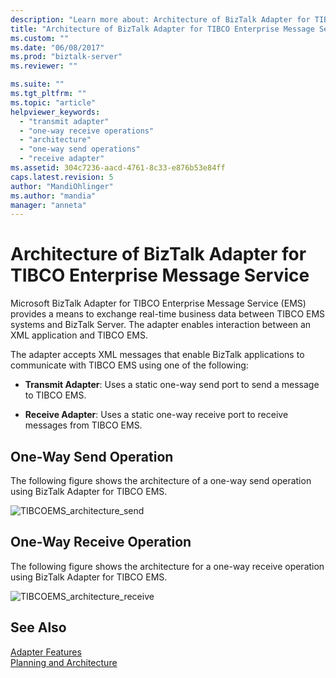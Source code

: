 ```yaml
---
description: "Learn more about: Architecture of BizTalk Adapter for TIBCO Enterprise Message Service"
title: "Architecture of BizTalk Adapter for TIBCO Enterprise Message Service | Microsoft Docs"
ms.custom: ""
ms.date: "06/08/2017"
ms.prod: "biztalk-server"
ms.reviewer: ""

ms.suite: ""
ms.tgt_pltfrm: ""
ms.topic: "article"
helpviewer_keywords: 
  - "transmit adapter"
  - "one-way receive operations"
  - "architecture"
  - "one-way send operations"
  - "receive adapter"
ms.assetid: 304c7236-aacd-4761-8c33-e876b53e84ff
caps.latest.revision: 5
author: "MandiOhlinger"
ms.author: "mandia"
manager: "anneta"
---
```

# Architecture of BizTalk Adapter for TIBCO Enterprise Message Service
Microsoft BizTalk Adapter for TIBCO Enterprise Message Service (EMS) provides a means to exchange real-time business data between TIBCO EMS systems and BizTalk Server. The adapter enables interaction between an XML application and TIBCO EMS.  
  
 The adapter accepts XML messages that enable BizTalk applications to communicate with TIBCO EMS using one of the following:  
  
-   **Transmit Adapter**: Uses a static one-way send port to send a message to TIBCO EMS.  
  
-   **Receive Adapter**: Uses a static one-way receive port to receive messages from TIBCO EMS.  
  
## One-Way Send Operation  
 The following figure shows the architecture of a one-way send operation using BizTalk Adapter for TIBCO EMS.  
  
 ![](../core/media/tibcoems-architecture-send.gif "TIBCOEMS_architecture_send")  
  
## One-Way Receive Operation  
 The following figure shows the architecture for a one-way receive operation using BizTalk Adapter for TIBCO EMS.  
  
 ![](../core/media/tibcoems-architecture-receive.gif "TIBCOEMS_architecture_receive")  
  
## See Also  
 [Adapter Features](../core/adapter-features.md)   
 [Planning and Architecture](../core/planning-and-architecture16.md)
